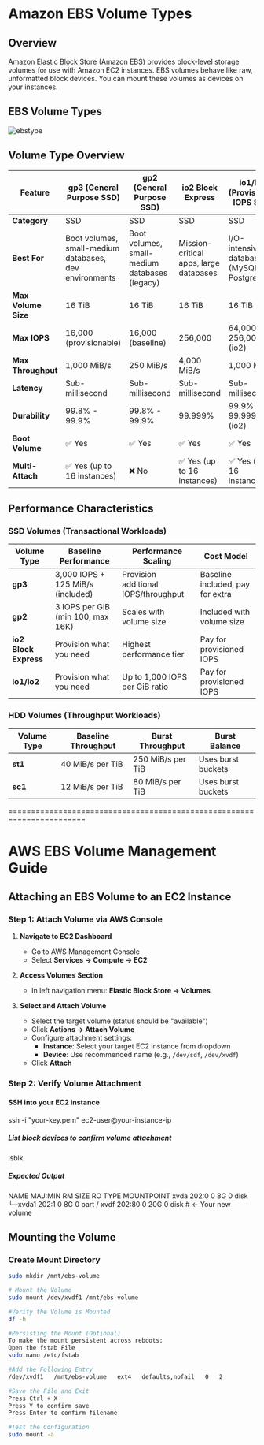 # Amazon EBS Volume Types

## Overview
Amazon Elastic Block Store (Amazon EBS) provides block-level storage volumes for use with Amazon EC2 instances. EBS volumes behave like raw, unformatted block devices. You can mount these volumes as devices on your instances.

## EBS Volume Types

![ebstype](https://github.com/user-attachments/assets/3e7bda42-0fe1-40d6-bf42-183f4dcfcf24)

## Volume Type Overview

| Feature | gp3 (General Purpose SSD) | gp2 (General Purpose SSD) | io2 Block Express | io1/io2 (Provisioned IOPS SSD) | st1 (Throughput Optimized HDD) | sc1 (Cold HDD) |
|---------|---------------------------|---------------------------|-------------------|--------------------------------|--------------------------------|----------------|
| **Category** | SSD | SSD | SSD | SSD | HDD | HDD |
| **Best For** | Boot volumes, small-medium databases, dev environments | Boot volumes, small-medium databases (legacy) | Mission-critical apps, large databases | I/O-intensive databases (MySQL, PostgreSQL) | Big data, data warehouses, log processing | Cold data, infrequent access |
| **Max Volume Size** | 16 TiB | 16 TiB | 16 TiB | 16 TiB | 16 TiB | 16 TiB |
| **Max IOPS** | 16,000 (provisionable) | 16,000 (baseline) | 256,000 | 64,000 (io1)<br>256,000 (io2) | 500 | 250 |
| **Max Throughput** | 1,000 MiB/s | 250 MiB/s | 4,000 MiB/s | 1,000 MiB/s | 500 MiB/s | 250 MiB/s |
| **Latency** | Sub-millisecond | Sub-millisecond | Sub-millisecond | Sub-millisecond | Single-digit milliseconds | Higher latency |
| **Durability** | 99.8% - 99.9% | 99.8% - 99.9% | 99.999% | 99.9% (io1)<br>99.999% (io2) | 99.8% - 99.9% | 99.8% - 99.9% |
| **Boot Volume** | ✅ Yes | ✅ Yes | ✅ Yes | ✅ Yes | ❌ No | ❌ No |
| **Multi-Attach** | ✅ Yes (up to 16 instances) | ❌ No | ✅ Yes (up to 16 instances) | ✅ Yes (up to 16 instances) | ❌ No | ❌ No |

## Performance Characteristics

### SSD Volumes (Transactional Workloads)

| Volume Type | Baseline Performance | Performance Scaling | Cost Model |
|-------------|----------------------|---------------------|------------|
| **gp3** | 3,000 IOPS + 125 MiB/s (included) | Provision additional IOPS/throughput | Baseline included, pay for extra |
| **gp2** | 3 IOPS per GiB (min 100, max 16K) | Scales with volume size | Included with volume size |
| **io2 Block Express** | Provision what you need | Highest performance tier | Pay for provisioned IOPS |
| **io1/io2** | Provision what you need | Up to 1,000 IOPS per GiB ratio | Pay for provisioned IOPS |

### HDD Volumes (Throughput Workloads)

| Volume Type | Baseline Throughput | Burst Throughput | Burst Balance |
|-------------|---------------------|------------------|---------------|
| **st1** | 40 MiB/s per TiB | 250 MiB/s per TiB | Uses burst buckets |
| **sc1** | 12 MiB/s per TiB | 80 MiB/s per TiB | Uses burst buckets |

=======================================================================

# AWS EBS Volume Management Guide
## Attaching an EBS Volume to an EC2 Instance

### Step 1: Attach Volume via AWS Console
1. **Navigate to EC2 Dashboard**
   - Go to AWS Management Console
   - Select **Services → Compute → EC2**

2. **Access Volumes Section**
   - In left navigation menu: **Elastic Block Store → Volumes**

3. **Select and Attach Volume**
   - Select the target volume (status should be "available")
   - Click **Actions → Attach Volume**
   - Configure attachment settings:
     - **Instance**: Select your target EC2 instance from dropdown
     - **Device**: Use recommended name (e.g., `/dev/sdf`, `/dev/xvdf`)
   - Click **Attach**

### Step 2: Verify Volume Attachment

#### SSH into your EC2 instance
ssh -i "your-key.pem" ec2-user@your-instance-ip

##### List block devices to confirm volume attachment
lsblk

##### Expected Output

NAME    MAJ:MIN RM SIZE RO TYPE MOUNTPOINT
xvda    202:0    0   8G  0 disk 
└─xvda1 202:1    0   8G  0 part /
xvdf    202:80   0  20G  0 disk     # <- Your new volume



## Mounting the Volume

### Create Mount Directory
```bash
sudo mkdir /mnt/ebs-volume

# Mount the Volume
sudo mount /dev/xvdf1 /mnt/ebs-volume

#Verify the Volume is Mounted
df -h

#Persisting the Mount (Optional)
To make the mount persistent across reboots:
Open the fstab File
sudo nano /etc/fstab

#Add the Following Entry
/dev/xvdf1   /mnt/ebs-volume   ext4   defaults,nofail   0   2

#Save the File and Exit
Press Ctrl + X
Press Y to confirm save
Press Enter to confirm filename

#Test the Configuration
sudo mount -a
